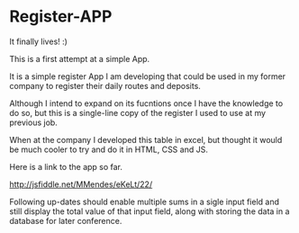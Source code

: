 Register-APP
============
It finally lives! :)

This is a first attempt at a simple App.

It is a simple register App I am developing that could be used in my former company to register their daily
routes and deposits.

Although I intend to expand on its fucntions once I have the knowledge to do so, but this is a single-line copy of the register I used to use at my previous job. 

When at the company I developed this table in excel, but thought it would be much cooler to try and do it in HTML, CSS and JS.

Here is a link to the app so far.

http://jsfiddle.net/MMendes/eKeLt/22/

Following up-dates should enable multiple sums in a sigle input field and still display the total value of that input field, along with storing the data in a database for later conference.



